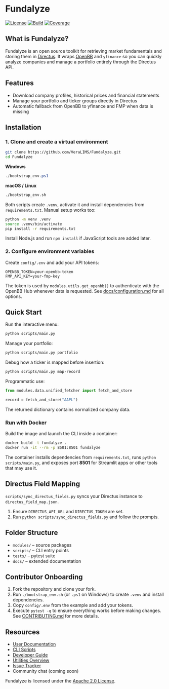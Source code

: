 # Fundalyze

[![License](https://img.shields.io/badge/license-Apache%202.0-blue.svg)](LICENSE)
[![Build](https://img.shields.io/badge/build-manual-lightgrey)](#)
[![Coverage](https://img.shields.io/badge/coverage-100%25-brightgreen)](#)

## What is Fundalyze?
Fundalyze is an open source toolkit for retrieving market fundamentals and
storing them in [Directus](https://directus.io/). It wraps
[OpenBB](https://openbb.co/) and `yfinance` so you can quickly analyze
companies and manage a portfolio entirely through the Directus API.

## Features
- Download company profiles, historical prices and financial statements
- Manage your portfolio and ticker groups directly in Directus
- Automatic fallback from OpenBB to yfinance and FMP when data is missing

## Installation

### 1. Clone and create a virtual environment
```bash
git clone https://github.com/VeraLIMS/Fundalyze.git
cd Fundalyze
```
**Windows**
```powershell
./bootstrap_env.ps1
```
**macOS / Linux**
```bash
./bootstrap_env.sh
```
Both scripts create `.venv`, activate it and install dependencies from `requirements.txt`.
Manual setup works too:
```bash
python -m venv .venv
source .venv/bin/activate
pip install -r requirements.txt
```
Install Node.js and run `npm install` if JavaScript tools are added later.

### 2. Configure environment variables
Create `config/.env` and add your API tokens:
```env
OPENBB_TOKEN=your-openbb-token
FMP_API_KEY=your-fmp-key
```
The token is used by `modules.utils.get_openbb()` to authenticate with the OpenBB Hub
whenever data is requested. See [docs/configuration.md](docs/configuration.md) for all options.

## Quick Start
Run the interactive menu:
```bash
python scripts/main.py
```
Manage your portfolio:
```bash
python scripts/main.py portfolio
```
Debug how a ticker is mapped before insertion:
```bash
python scripts/main.py map-record
```

Programmatic use:
```python
from modules.data.unified_fetcher import fetch_and_store

record = fetch_and_store("AAPL")
```
The returned dictionary contains normalized company data.

### Run with Docker
Build the image and launch the CLI inside a container:
```bash
docker build -t fundalyze .
docker run -it --rm -p 8501:8501 fundalyze
```
The container installs dependencies from `requirements.txt`, runs
`python scripts/main.py`, and exposes port **8501** for Streamlit apps
or other tools that may use it.

## Directus Field Mapping
`scripts/sync_directus_fields.py` syncs your Directus instance to `directus_field_map.json`.
1. Ensure `DIRECTUS_API_URL` and `DIRECTUS_TOKEN` are set.
2. Run `python scripts/sync_directus_fields.py` and follow the prompts.

## Folder Structure
- `modules/` – source packages
- `scripts/` – CLI entry points
- `tests/` – pytest suite
- `docs/` – extended documentation

## Contributor Onboarding
1. Fork the repository and clone your fork.
2. Run `./bootstrap_env.sh` (or `.ps1` on Windows) to create `.venv` and install dependencies.
3. Copy `config/.env` from the example and add your tokens.
4. Execute `pytest -q` to ensure everything works before making changes.
See [CONTRIBUTING.md](CONTRIBUTING.md) for more details.


## Resources
- [User Documentation](docs/overview.md)
- [CLI Scripts](docs/scripts_overview.md)
- [Developer Guide](docs/DEVELOPER_GUIDE.md)
- [Utilities Overview](docs/utils_overview.md)
- [Issue Tracker](https://github.com/VeraLIMS/Fundalyze/issues)
- Community chat (coming soon)

Fundalyze is licensed under the [Apache 2.0 License](LICENSE).
